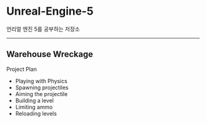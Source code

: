# Unreal-Engine-5
언리얼 엔진 5를 공부하는 저장소

---

## Warehouse Wreckage

Project Plan

* Playing with Physics
* Spawning projectiles
* Aiming the projectile
* Building a level
* Limiting ammo
* Reloading levels
